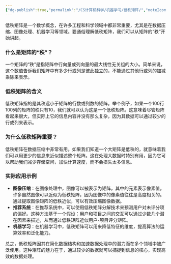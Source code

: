 ```yaml
---
{"dg-publish":true,"permalink":"/CS计算机科学/机器学习/低秩矩阵/","noteIcon":"","created":"2024-06-22T22:30:28.234+08:00","updated":"2024-04-24T00:24:26.000+08:00"}
---
```



低秩矩阵是一个数学概念，在许多工程和科学领域中都非常重要，尤其是在数据压缩、图像处理、机器学习等领域。要通俗理解低秩矩阵，我们可以从矩阵的“秩”开始讲起。

### 什么是矩阵的“秩”？

一个矩阵的“秩”是指矩阵中行向量或列向量的最大线性无关组的大小。简单来说，这个数值告诉我们矩阵中有多少行或列是彼此独立的，不能通过其他行或列的加减乘除来表示。

### 低秩矩阵的含义

低秩矩阵指的是其秩远小于矩阵的行数或列数的矩阵。举个例子，如果一个100行100列的矩阵的秩只有10，我们就可以认为这是一个低秩矩阵。这意味着尽管矩阵看起来很大，但实际上它的信息内容并没有那么复杂，因为其数据可以通过较少的行或列来表示。

### 为什么低秩矩阵重要？

低秩矩阵在数据压缩中非常有用。如果我们知道一个大矩阵是低秩的，就意味着我们可以用更少的信息来近似描述整个矩阵。这在处理大数据时特别有用，因为它可以帮助我们减少存储空间，加快计算速度，而不会损失太多信息。

### 实际应用示例

- **图像压缩**：在图像处理中，图像可以被表示为矩阵，其中的元素表示像素值。许多自然图像可以近似为低秩矩阵，因为图像中的像素值往往是高度相关的。通过提取图像矩阵的低秩近似，可以有效压缩图像数据。
- **推荐系统**：在推荐系统中，可以使用低秩矩阵分解技术来预测用户对未评分项的偏好。这种方法基于一个假设：用户和项目之间的交互可以通过少数几个潜在因素来描述，从而通过低秩矩阵近似用户-项目评分矩阵。
- **机器学习**：在机器学习中，低秩矩阵可以用来降低特征的维度，提高算法的运算效率和泛化能力。

总之，低秩矩阵因其在简化数据结构和加速数据处理中的潜力而在多个领域中被广泛使用。这种矩阵的魅力在于，通过较少的数据就可以捕捉到信息的核心，实现高效的数据处理。